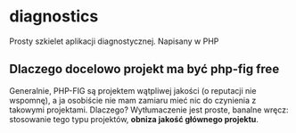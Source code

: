 # diagnostics
Prosty szkielet aplikacji diagnostycznej. Napisany w PHP

## Dlaczego docelowo projekt ma być **php-fig free**
Generalnie, PHP-FIG są projektem wątpliwej jakości (o reputacji nie wspomnę), a ja osobiście nie mam zamiaru mieć nic do czynienia z takowymi projektami. Dlaczego? Wytłumaczenie jest proste, banalne wręcz: stosowanie tego typu projektów, **obniza jakość głównego projektu**.
